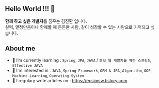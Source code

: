 ## Hello World !!! 👋 

**함께 하고 싶은 개발자**를 꿈꾸는 김진환 입니다.
<br/>실력, 열정만큼이나 함께할 때 든든한 사람, 같이 성장할 수 있는 사람으로 기억되고 싶습니다.

## About me

 - 🌱 I’m currently learning : `Spring`, `JPA`, `JAVA` / `초보 웹 개발자를 위한 스프링5`, `Effective JAVA`
 - 🤔 I'm interested in : `JAVA`, `Spring Framework`, `ORM & JPA`, `Algorithm`, `OOP`, `Machine Learning`, `Operating System`
 - 📝 I regulary write articles on : https://ecsimsw.tistory.com


<!--
**ecsimsw/ecsimsw** is a ✨ _special_ ✨ repository because its `README.md` (this file) appears on your GitHub profile.

Here are some ideas to get you started:

- 🔭 I’m currently working on ...
- 🌱 I’m currently learning ...
- 👯 I’m looking to collaborate on ...
- 🤔 I’m looking for help with ...
- 💬 Ask me about ...
- 📫 How to reach me: ...
- 😄 Pronouns: ...
- ⚡ Fun fact: ...
-->
